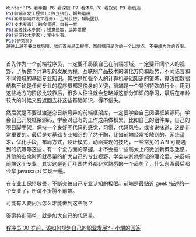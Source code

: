 ##

```js
Winter：P5 看承担 P6 看深度 P7 看体系 P8 看规划 P9 看创造
P5(前端开发工程师)：独立执行，娴熟运用
P6(高级前端开发工程师)：主动执行，辅助团队
P7(技术专家)：融会贯通，自有一套
P8(高级技术专家)：锐意进取，运筹帷幄
P9(资深技术专家)：无中生有。
P10(研究员)
越往上越不要自我局限，我们首先是工程师，而前端只是你的一个出发点，不要成为你的界限。
```

##

首先作为一个前端程序员，一定要不局限自己在前端领域，一定要开阔个人的视野，了解整个计算机的发展历程，互联网产品技术的演化方向和趋势，不同语言和不同领域的基础专业知识。其次是加强个人的计算机基础知识的锻炼，算法加数据结构不论是任何专业的程序员都是傍身的关键，前端是一个特别特殊的行业，用到这些地方的阶段比较靠后，很多人往往就会忽略掉这部分知识的学习，最后在年龄较大的时候又要返回去补这些基础知识，得不偿失。

然后就是不要过渡迷恋日新月异的前端框架库，一定要学会自己阅读框架源码，学会自己开发框架源码，学会对已有的工作成果做积累，比如自己的组件库，自己的项目脚手架，保持一个良好写代码的感觉，习惯，代码风格，或者说味道，这是非常重要的。最后是对基础专业知识的了然于胸，比如前端经常接触到的，网络请求，优化手段，布局方式，设计模式，动画实现的技巧，一些常见的 API 可能遇到的坑等等这些，有一个全方面的掌握，才不会被一些高大上的微创新概念迷惑，其他的业余时间就尽量的扩大自己的专业视野，学会从其他领域的理论里，来反哺前端这个专业，其实这是近几年国内外都非常熟悉的一个趋势了，什么东西最后都会拿 javascript 实现一遍。

在专业上保持敬畏，不断突破自己专业认知的极限。前端是最贴近 geek 描述的一个专业了，所谓不折腾不前端。

可能有人要问我怎么才能做到这些呢？

答案特别简单，就是加大自己的代码量。

[程序员 30 岁前，该如何规划自己的职业发展? - 小爝的回答](https://www.zhihu.com/question/67491003/answer/254913649)

